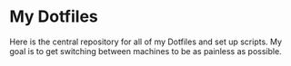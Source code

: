 # My Dotfiles

Here is the central repository for all of my Dotfiles and set up scripts.  My goal is to get switching between machines to be as painless as possible. 